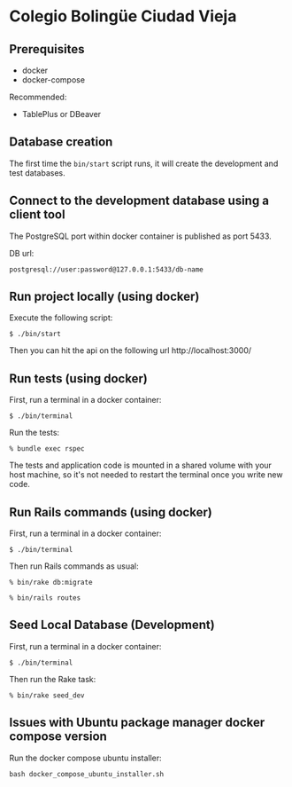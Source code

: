 # Colegio Bolingüe Ciudad Vieja

## Prerequisites

* docker
* docker-compose

Recommended:

* TablePlus or DBeaver

## Database creation

The first time the `bin/start` script runs, it will create the development and test databases.

## Connect to the development database using a client tool

The PostgreSQL port within docker container is published as port 5433.

DB url:

```
postgresql://user:password@127.0.0.1:5433/db-name
```

## Run project locally (using docker)

Execute the following script:

```
$ ./bin/start
```

Then you can hit the api on the following url http://localhost:3000/

## Run tests (using docker)

First, run a terminal in a docker container:

```
$ ./bin/terminal
```

Run the tests:

```
% bundle exec rspec
```

The tests and application code is mounted in a shared volume with your host machine, so it's not needed to restart the terminal once you write new code.

## Run Rails commands (using docker)


First, run a terminal in a docker container:

```
$ ./bin/terminal
```

Then run Rails commands as usual:

```
% bin/rake db:migrate
```

```
% bin/rails routes
```

## Seed Local Database (Development)

First, run a terminal in a docker container:

```
$ ./bin/terminal
```

Then run the Rake task:

```
% bin/rake seed_dev
```

## Issues with Ubuntu package manager docker compose version

Run the docker compose ubuntu installer:

```
bash docker_compose_ubuntu_installer.sh
```
